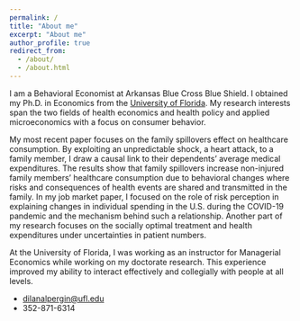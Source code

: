 ```yaml
---
permalink: /
title: "About me"
excerpt: "About me"
author_profile: true
redirect_from: 
  - /about/
  - /about.html
---
```


I am a Behavioral Economist at Arkansas Blue Cross Blue Shield. I obtained my Ph.D. in Economics from the [University of Florida](https://www.ufl.edu/). My research interests span the two fields of health economics and health policy and applied microeconomics with a focus on consumer behavior. 

My most recent paper focuses on the family spillovers effect on healthcare consumption. By exploiting an unpredictable shock, a heart attack, to a family member, I draw a causal link to their dependents’ average medical expenditures. The results show that family spillovers increase non-injured family members’ healthcare consumption due to behavioral changes where risks and consequences of health events are shared and transmitted in the family. In my job market paper, I focused on the role of risk perception in explaining changes in individual spending in the U.S. during the COVID-19 pandemic and the mechanism behind such a relationship. Another part of my research focuses on the socially optimal treatment and health expenditures under uncertainties in patient numbers.

At the University of Florida, I was working as an instructor for Managerial Economics while working on my doctorate research. This experience improved my ability to interact effectively and collegially with people at all levels.  


- [dilanalpergin@ufl.edu](mailto:dilanalpergin@gmail.com)
- 352-871-6314
